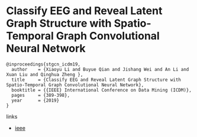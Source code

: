 # Classify EEG and Reveal Latent Graph Structure with Spatio-Temporal Graph Convolutional Neural Network

```
@inproceedings{stgcn_icdm19,
  author    = {Xiaoyu Li and Buyue Qian and Jishang Wei and An Li and Xuan Liu and Qinghua Zheng },
  title     = {Classify EEG and Reveal Latent Graph Structure with Spatio-Temporal Graph Convolutional Neural Network},
  booktitle = {{IEEE} International Conference on Data Mining (ICDM)},
  pages     = {389-398},
  year      = {2019}
}
```

links
- [ieee](https://ieeexplore.ieee.org/document/8970787)
